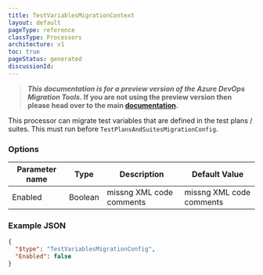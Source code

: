 ```yaml
---
title: TestVariablesMigrationContext
layout: default
pageType: reference
classType: Processors
architecture: v1
toc: true
pageStatus: generated
discussionId: 
---
```



>**_This documentation is for a preview version of the Azure DevOps Migration Tools._ If you are not using the preview version then please head over to the main [documentation](https://nkdagility.com/docs/azure-devops-migration-tools).**

This processor can migrate test variables that are defined in the test plans / suites. This must run before `TestPlansAndSuitesMigrationConfig`.

### Options

| Parameter name         | Type    | Description                              | Default Value                            |
|------------------------|---------|------------------------------------------|------------------------------------------|
| Enabled | Boolean | missng XML code comments | missng XML code comments |


### Example JSON

```JSON
{
  "$type": "TestVariablesMigrationConfig",
  "Enabled": false
}
```